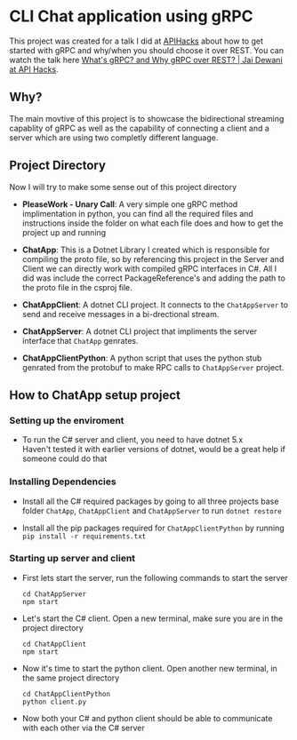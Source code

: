 # CLI Chat application using gRPC 

This project was created for a talk I did at [APIHacks](http://apihacks.co/) about how to get started with gRPC and why/when you should choose it over REST. You can watch the talk here [What's gRPC? and Why gRPC over REST? | Jai Dewani at API Hacks](https://youtu.be/rMdlCBYbY7Q). 

## Why? 

The main movtive of this project is to showcase the bidirectional streaming capablity of gRPC as well as the capability of connecting a client and a server which are using two completly different language. 

## Project Directory 

Now I will try to make some sense out of this project directory 

- **PleaseWork - Unary Call**: A very simple one gRPC method implimentation in python, you can find all the required files and instructions inside the folder on what each file does and how to get the project up and running 

- **ChatApp**: This is a Dotnet Library I created which is responsible for compiling the proto file, so by referencing this project in the Server and Client we can directly work with compiled gRPC interfaces in C#. All I did was include the correct PackageReference's and adding the path to the proto file in the csproj file. 

- **ChatAppClient**: A dotnet CLI project. It connects to the `ChatAppServer` to send and receive messages in a bi-drectional stream. 

- **ChatAppServer**: A dotnet CLI project that impliments the server interface that `ChatApp` genrates. 

- **ChatAppClientPython**: A python script that uses the python stub genrated from the protobuf to make RPC calls to `ChatAppServer` project.  


## How to ChatApp setup project

### Setting up the enviroment
- To run the C# server and client, you need to have dotnet 5.x  
Haven't tested it with earlier versions of dotnet, would be a great help if someone could do that 

### Installing Dependencies 

- Install all the C# required packages by going to all three projects base folder `ChatApp`, `ChatAppClient` and `ChatAppServer` to run `dotnet restore`

- Install all the pip packages required for `ChatAppClientPython` by running `pip install -r requirements.txt` 

### Starting up server and client

- First lets start the server, run the following commands to start the server  
    ```
    cd ChatAppServer
    npm start
    ```

- Let's start the C# client. Open a new terminal, make sure you are in the project directory
    ```
    cd ChatAppClient
    npm start
    ```
- Now it's time to start the python client. Open another new terminal, in the same project directory 
    ```
    cd ChatAppClientPython
    python client.py
    ```
- Now both your C# and python client should be able to communicate with each other via the C# server